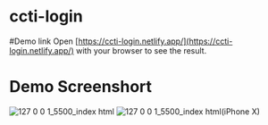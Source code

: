 # ccti-login

#Demo link
Open [https://ccti-login.netlify.app/](https://ccti-login.netlify.app/) with your browser to see the result.


# Demo Screenshort

![127 0 0 1_5500_index html](https://user-images.githubusercontent.com/66668114/131214474-b2075e8f-38d8-466a-b7d0-762f8b3de251.png)
![127 0 0 1_5500_index html(iPhone X)](https://user-images.githubusercontent.com/66668114/131214476-70ec91ea-6fac-41c0-be31-c27722309322.png)
